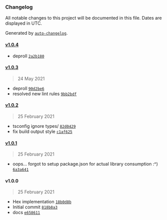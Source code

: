 ### Changelog

All notable changes to this project will be documented in this file. Dates are displayed in UTC.

Generated by [`auto-changelog`](https://github.com/CookPete/auto-changelog).

#### [v1.0.4](https://github.com/nbsolutions-ca/hex/compare/v1.0.3...v1.0.4)

- deproll [`2a2b180`](https://github.com/nbsolutions-ca/hex/commit/2a2b180d193793d1818ec3c4df8a2bfc932c8b06)

#### [v1.0.3](https://github.com/nbsolutions-ca/hex/compare/v1.0.2...v1.0.3)

> 24 May 2021

- deproll [`90d2be6`](https://github.com/nbsolutions-ca/hex/commit/90d2be614e542e448cf85f19b34396265e56e78c)
- resolved new lint rules [`9bb2bdf`](https://github.com/nbsolutions-ca/hex/commit/9bb2bdf34ddb1c10ebb07884f351e250325b6e93)

#### [v1.0.2](https://github.com/nbsolutions-ca/hex/compare/v1.0.1...v1.0.2)

> 25 February 2021

- tsconfig ignore types/ [`82d0429`](https://github.com/nbsolutions-ca/hex/commit/82d04293db416c5819888388de2143fdf838940e)
- fix build output style [`c1af625`](https://github.com/nbsolutions-ca/hex/commit/c1af62583694165b87ad434b48f82e5551380edb)

#### [v1.0.1](https://github.com/nbsolutions-ca/hex/compare/v1.0.0...v1.0.1)

> 25 February 2021

- oops... forgot to setup package.json for actual library consumption :^) [`6a3a641`](https://github.com/nbsolutions-ca/hex/commit/6a3a64169b892490640a87882436f1c63cc574da)

#### v1.0.0

> 25 February 2021

- Hex implementation [`18b0d8b`](https://github.com/nbsolutions-ca/hex/commit/18b0d8b5672ff4737f14d5015bbba5547d50f349)
- Initial commit [`818b8a3`](https://github.com/nbsolutions-ca/hex/commit/818b8a337326cb206ab52f2d9d171f5170fa536a)
- docs [`e658611`](https://github.com/nbsolutions-ca/hex/commit/e6586119dad698d14d7a18bc8f1343601372f890)
